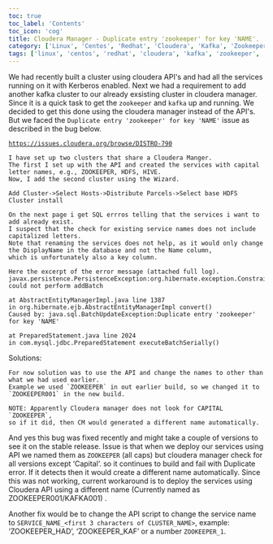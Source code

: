 ```yaml
---
toc: true 
toc_label: 'Contents' 
toc_icon: 'cog'
title: Cloudera Manager - Duplicate entry 'zookeeper' for key 'NAME'.
category: ['Linux', 'Centos', 'Redhat', 'Cloudera', 'Kafka', 'Zookeeper', 'Cluster']
tags: ['linux', 'centos', 'redhat', 'cloudera', 'kafka', 'zookeeper', 'cluster']
---
```


We had recently built a cluster using cloudera API's and had all the services running on it with Kerberos enabled.
Next we had a requirement to add another kafka cluster to our already exsisting cluster in cloudera manager. Since it is a quick task to get the `zookeeper` and `kafka` up and running.
We decided to get this done using the cloudera manager instead of the API's. But we faced the `Duplicate entry 'zookeeper' for key 'NAME'` issue as described in the bug below.
 
[`https://issues.cloudera.org/browse/DISTRO-790`](https://issues.cloudera.org/browse/DISTRO-790)

    I have set up two clusters that share a Cloudera Manger.
    The first I set up with the API and created the services with capital letter names, e.g., ZOOKEEPER, HDFS, HIVE.
    Now, I add the second cluster using the Wizard.
    
    Add Cluster->Select Hosts->Distribute Parcels->Select base HDFS Cluster install
    
    On the next page i get SQL errros telling that the services i want to add already exist. 
    I suspect that the check for existing service names does not include capitalized letters.
    Note that renaming the services does not help, as it would only change the DisplayName in the database and not the Name column, 
    which is unfortunately also a key column. 

    Here the excerpt of the error message (attached full log).
    javax.persistence.PersistenceException:org.hibernate.exception.ConstraintViolationException: could not perform addBatch
    
    at AbstractEntityManagerImpl.java line 1387
    in org.hibernate.ejb.AbstractEntityManagerImpl convert()
    Caused by: java.sql.BatchUpdateException:Duplicate entry 'zookeeper' for key 'NAME'
    
    at PreparedStatement.java line 2024
    in com.mysql.jdbc.PreparedStatement executeBatchSerially()

Solutions: 

    For now solution was to use the API and change the names to other than what we had used earlier. 
    Example we used `ZOOKEEPER` in out earlier build, so we changed it to `ZOOKEEPER001` in the new build. 
    
    NOTE: Apparently Cloudera manager does not look for CAPITAL `ZOOKEEPER`, 
    so if it did, then CM would generated a different name automatically.

And yes this bug was fixed recently and might take a couple of versions to see it on the stable release.
Issue is that when we deploy our services using API we named them as `ZOOKEEPER`  (all caps) but cloudera manager check for all versions except ‘Capital’.
so it continues to build and  fail with Duplicate error. If it detects then it would create a different name automatically.
Since this was not working, current workaround is to deploy the services using Cloudera API using a different name (Currently named as ZOOKEEPER001/KAFKA001) . 

Another fix would be to change the API script to change the service name to `SERVICE_NAME_<first 3 characters of CLUSTER_NAME>`, example: ‘ZOOKEEPER_HAD’, ‘ZOOKEEPER_KAF’ or a number `ZOOKEEPER_1`.


    
